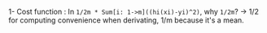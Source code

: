 1- Cost function : In `1/2m * Sum[i: 1->m]((hi(xi)-yi)^2)`, why `1/2m`? -> 1/2 for computing convenience when derivating, 1/m because it's a mean.


